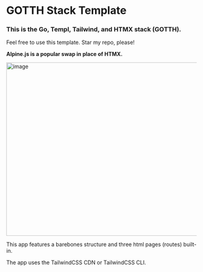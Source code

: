 # GOTTH Stack Template 

### This is the Go, Templ, Tailwind, and HTMX stack (GOTTH). 

Feel free to use this template. Star my repo, please!

**Alpine.js is a popular swap in place of HTMX.**

<img width="600" height="460" alt="image" src="https://github.com/user-attachments/assets/0bf42d50-78cc-4964-b213-b87c5088b7df" />

This app features a barebones structure and three html pages (routes) built-in. 

The app uses the TailwindCSS CDN or TailwindCSS CLI. 
